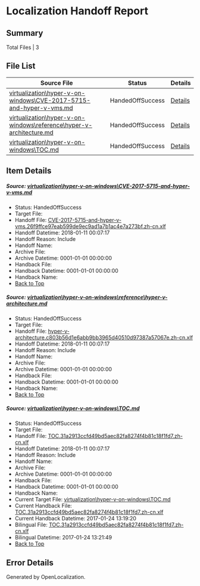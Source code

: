 # <a name='report-top'></a> Localization Handoff Report

## Summary
 Total Files | 3

## File List
 Source File | Status | Details 
 ----------- | ------ | ------- 
 [virtualization\hyper-v-on-windows\CVE-2017-5715-and-hyper-v-vms.md](https://github.com/Microsoft/Virtualization-Documentation-Private/blob/d13a0040f236879176393d80d668678c1151e4c4/virtualization/hyper-v-on-windows/CVE-2017-5715-and-hyper-v-vms.md) | HandedOffSuccess | [Details](#ac3b6bb3ba0ad560609406985ce9b64cb39cfa86118)
 [virtualization\hyper-v-on-windows\reference\hyper-v-architecture.md](https://github.com/Microsoft/Virtualization-Documentation-Private/blob/d13a0040f236879176393d80d668678c1151e4c4/virtualization/hyper-v-on-windows/reference/hyper-v-architecture.md) | HandedOffSuccess | [Details](#62788ce4f67d881a3fc494ad099877902a8a45b6198)
 [virtualization\hyper-v-on-windows\TOC.md](https://github.com/Microsoft/Virtualization-Documentation-Private/blob/d13a0040f236879176393d80d668678c1151e4c4/virtualization/hyper-v-on-windows/TOC.md) | HandedOffSuccess | [Details](#573cc5b1327c49f2abc6bf877cf1c53191c5569f205)

## Item Details
##### <a name='ac3b6bb3ba0ad560609406985ce9b64cb39cfa86118'></a> Source: [virtualization\hyper-v-on-windows\CVE-2017-5715-and-hyper-v-vms.md](https://github.com/Microsoft/Virtualization-Documentation-Private/blob/d13a0040f236879176393d80d668678c1151e4c4/virtualization/hyper-v-on-windows/CVE-2017-5715-and-hyper-v-vms.md)
* Status: HandedOffSuccess
* Target File: 
* Handoff File: [CVE-2017-5715-and-hyper-v-vms.26f9ffce97eab599de9ec9ad1a7b1ac4e7a273bf.zh-cn.xlf](https://github.com/MicrosoftDocs/Virtualization-Documentation-Private.handoff/blob/2dad5fac487a83522ee37e1c2d2f6f1194ac90dd/ol-handoff/MicrosoftDocs/Virtualization-Documentation-Private.zh-cn/live/CVE-2017-5715-and-hyper-v-vms.26f9ffce97eab599de9ec9ad1a7b1ac4e7a273bf.zh-cn.xlf)
* Handoff Datetime: 2018-01-11 00:07:17
* Handoff Reason: Include
* Handoff Name: 
* Archive File: 
* Archive Datetime: 0001-01-01 00:00:00
* Handback File: 
* Handback Datetime: 0001-01-01 00:00:00
* Handback Name: 
* [Back to Top](#report-top)

##### <a name='62788ce4f67d881a3fc494ad099877902a8a45b6198'></a> Source: [virtualization\hyper-v-on-windows\reference\hyper-v-architecture.md](https://github.com/Microsoft/Virtualization-Documentation-Private/blob/d13a0040f236879176393d80d668678c1151e4c4/virtualization/hyper-v-on-windows/reference/hyper-v-architecture.md)
* Status: HandedOffSuccess
* Target File: 
* Handoff File: [hyper-v-architecture.c803b56d1e6abb9bb3965d40510d97387a57067e.zh-cn.xlf](https://github.com/MicrosoftDocs/Virtualization-Documentation-Private.handoff/blob/2dad5fac487a83522ee37e1c2d2f6f1194ac90dd/ol-handoff/MicrosoftDocs/Virtualization-Documentation-Private.zh-cn/live/hyper-v-architecture.c803b56d1e6abb9bb3965d40510d97387a57067e.zh-cn.xlf)
* Handoff Datetime: 2018-01-11 00:07:17
* Handoff Reason: Include
* Handoff Name: 
* Archive File: 
* Archive Datetime: 0001-01-01 00:00:00
* Handback File: 
* Handback Datetime: 0001-01-01 00:00:00
* Handback Name: 
* [Back to Top](#report-top)

##### <a name='573cc5b1327c49f2abc6bf877cf1c53191c5569f205'></a> Source: [virtualization\hyper-v-on-windows\TOC.md](https://github.com/Microsoft/Virtualization-Documentation-Private/blob/d13a0040f236879176393d80d668678c1151e4c4/virtualization/hyper-v-on-windows/TOC.md)
* Status: HandedOffSuccess
* Target File: 
* Handoff File: [TOC.31a2913ccfd49bd5aec82fa8274f4b81c18f1fd7.zh-cn.xlf](https://github.com/MicrosoftDocs/Virtualization-Documentation-Private.handoff/blob/2dad5fac487a83522ee37e1c2d2f6f1194ac90dd/ol-handoff/MicrosoftDocs/Virtualization-Documentation-Private.zh-cn/live/TOC.31a2913ccfd49bd5aec82fa8274f4b81c18f1fd7.zh-cn.xlf)
* Handoff Datetime: 2018-01-11 00:07:17
* Handoff Reason: Include
* Handoff Name: 
* Archive File: 
* Archive Datetime: 0001-01-01 00:00:00
* Handback File: 
* Handback Datetime: 0001-01-01 00:00:00
* Handback Name: 
* Current Target File: [virtualization\hyper-v-on-windows\TOC.md](https://github.com/MicrosoftDocs/Virtualization-Documentation-Private.zh-cn/blob/b3d8214de1995d394e58510c034858cb82ba9b71/virtualization/hyper-v-on-windows/TOC.md)
* Current Handback File: [TOC.31a2913ccfd49bd5aec82fa8274f4b81c18f1fd7.zh-cn.xlf](https://github.com/MicrosoftDocs/Virtualization-Documentation-Private.handback/blob/053db64a8e1a8e5f0229358d1b0050047ef06ae5/ol-handback/Microsoft/Virtualization-Documentation-Private.zh-cn/live/TOC.31a2913ccfd49bd5aec82fa8274f4b81c18f1fd7.zh-cn.xlf)
* Current Handback Datetime: 2017-01-24 13:19:20
* Bilingual File: [TOC.31a2913ccfd49bd5aec82fa8274f4b81c18f1fd7.zh-cn.xlf](https://github.com/MicrosoftDocs/Virtualization-Documentation-Private.handback/blob/053db64a8e1a8e5f0229358d1b0050047ef06ae5/ol-handback/Microsoft/Virtualization-Documentation-Private.zh-cn/live/TOC.31a2913ccfd49bd5aec82fa8274f4b81c18f1fd7.zh-cn.xlf)
* Bilingual Datetime: 2017-01-24 13:21:49
* [Back to Top](#report-top)


## Error Details

Generated by OpenLocalization.
